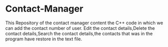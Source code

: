 # Contact-Manager
This Repository of the contact manager content the C++ code in which we can add the contact number of user. Edit the contact details,Delete the contact details,Search the contact details,the contacts that was in the program have restore in the text file. 
